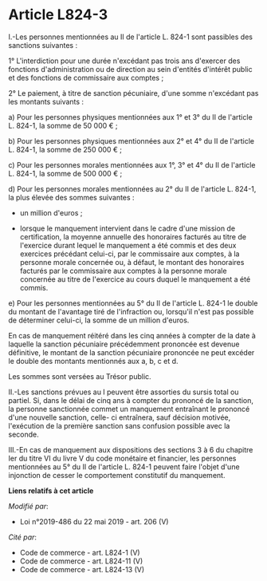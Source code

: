 # Article L824-3

I.-Les personnes mentionnées au II de l'article L. 824-1 sont passibles des sanctions suivantes :

1° L'interdiction pour une durée n'excédant pas trois ans d'exercer des fonctions d'administration ou de direction au sein
d'entités d'intérêt public et des fonctions de commissaire aux comptes ;

2° Le paiement, à titre de sanction pécuniaire, d'une somme n'excédant pas les montants suivants :

a) Pour les personnes physiques mentionnées aux 1° et 3° du II de l'article L. 824-1, la somme de 50 000 € ;

b) Pour les personnes physiques mentionnées aux 2° et 4° du II de l'article L. 824-1, la somme de 250 000 € ;

c) Pour les personnes morales mentionnées aux 1°, 3° et 4° du II de l'article L. 824-1, la somme de 500 000 € ;

d) Pour les personnes morales mentionnées au 2° du II de l'article L. 824-1, la plus élevée des sommes suivantes :

- un million d'euros ;

- lorsque le manquement intervient dans le cadre d'une mission de certification, la moyenne annuelle des honoraires facturés
au titre de l'exercice durant lequel le manquement a été commis et des deux exercices précédant celui-ci, par le commissaire
aux comptes, à la personne morale concernée ou, à défaut, le montant des honoraires facturés par le commissaire aux comptes à
la personne morale concernée au titre de l'exercice au cours duquel le manquement a été commis.

e) Pour les personnes mentionnées au 5° du II de l'article L. 824-1 le double du montant de l'avantage tiré de l'infraction
ou, lorsqu'il n'est pas possible de déterminer celui-ci, la somme de un million d'euros.

En cas de manquement réitéré dans les cinq années à compter de la date à laquelle la sanction pécuniaire précédemment
prononcée est devenue définitive, le montant de la sanction pécuniaire prononcée ne peut excéder le double des montants
mentionnés aux a, b, c et d.

Les sommes sont versées au Trésor public.

II.-Les sanctions prévues au I peuvent être assorties du sursis total ou partiel. Si, dans le délai de cinq ans à compter du
prononcé de la sanction, la personne sanctionnée commet un manquement entraînant le prononcé d'une nouvelle sanction, celle-
ci entraînera, sauf décision motivée, l'exécution de la première sanction sans confusion possible avec la seconde.

III.-En cas de manquement aux dispositions des sections 3 à 6 du chapitre Ier du titre VI du livre V du code monétaire et
financier, les personnes mentionnées au 5° du II de l'article L. 824-1 peuvent faire l'objet d'une injonction de cesser le
comportement constitutif du manquement.

**Liens relatifs à cet article**

_Modifié par_:

  - Loi n°2019-486 du 22 mai 2019 - art. 206 (V)

_Cité par_:

  - Code de commerce - art. L824-1 (V)
  - Code de commerce - art. L824-11 (V)
  - Code de commerce - art. L824-13 (V)
